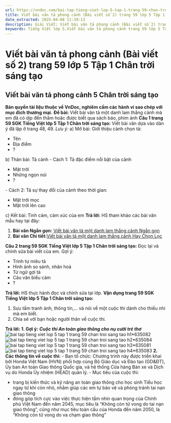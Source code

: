 ```yaml
---
url: https://vndoc.com/bai-tap-tieng-viet-lop-5-tap-1-trang-59-chan-troi-sang-tao-319452
title: Viết bài văn tả phong cảnh (Bài viết số 2) trang 59 lớp 5 Tập 1 Chân trời sáng tạo - VnDoc.com
date_extracted: 2025-04-08 11:39:13
description: Giải Viết: Viết bài văn tả phong cảnh (Bài viết số 2) trang 59 lớp 5 Tập 1 Chân trời sáng tạo gồm các phần hướng dẫn giải chi tiết, đầy đủ nhất chỉ có trên VnDoc. Mời các bạn tham khảo.
keywords: Tiếng Việt lớp 5,Viết bài văn tả phong cảnh trang 59 lớp 5 Tập 1 Chân trời sáng tạo,Bài tập Tiếng Việt lớp 5 Tập 1 trang 59 Chân trời sáng tạo,Viết bài văn tả phong cảnh lớp 5 Chân trời sáng tạo,Tiếng Việt lớp 5 trang 59 Tập 1 Chân trời sáng tạo,Viết bài văn tả phong cảnh lớp 5,Viết bài văn tả phong cảnh lớp 5 trang 59 Tiếng Việt lớp 5 Chân trời sáng tạo,Tiếng Việt lớp 5 Tập 1,sgk Tiếng Việt lớp 5
---
```


# Viết bài văn tả phong cảnh \(Bài viết số 2\) trang 59 lớp 5 Tập 1 Chân trời sáng tạo
## **Viết bài văn tả phong cảnh 5 Chân trời sáng tạo**
**Bản quyền tài liệu thuộc về VnDoc, nghiêm cấm các hành vi sao chép với mục đích thương mại.**
**Đề bài:** Viết bài văn tả một danh lam thắng cảnh mà em đã có dịp đến thăm hoặc được biết qua  sách báo, phim ảnh
**Câu 1 trang 59 SGK Tiếng Việt lớp 5 Tập 1 Chân trời sáng tạo:** Viết bài văn dựa vào dàn ý đã lập ở trang 48, 49.
_Lưu ý:_
a\) Mở bài: Giới thiệu cảnh chọn tả:
  * Tên
  * Địa điểm
  * ?

b\) Thân bài: Tả cảnh
\- Cách 1: Tả đặc điểm nổi bật của cảnh
  * Mặt trời
  * Những ngọn núi
  * ?

\- Cách 2: Tả sự thay đổi của cảnh theo thời gian:
  * Mặt trời mọc
  * Mặt trời lên cao

c\) Kết bài: Tình cảm, cảm xúc của em
**Trả lời:**
HS tham khảo các bài văn mẫu hay tại đây:
  1. **Bài văn Ngắn gọn:** [Viết bài văn tả một danh lam thắng cảnh Ngắn gọn](<https://vndoc.com/viet-bai-van-ta-mot-danh-lam-thang-canh-ngan-gon-lop-5-327071>)
  2. **Bài văn Chi tiết:**[Viết bài văn tả một danh lam thắng cảnh Hay Chọn Lọc](<https://vndoc.com/ta-lai-mot-danh-lam-thang-canh-138210>)

**Câu 2 trang 59 SGK Tiếng Việt lớp 5 Tập 1 Chân trời sáng tạo:** Đọc lại và chỉnh sửa bài viết của em.
Gợi ý:
  * Trình tự miêu tả
  * Hình ảnh so sánh, nhân hoá
  * Từ ngữ gợi tả
  * Câu văn biểu cảm
  * ?

**Trả lời:**
HS thực hành đọc và chỉnh sửa tại lớp.
**Vận dụng trang 59 SGK Tiếng Việt lớp 5 Tập 1 Chân trời sáng tạo:**
  1. Sưu tầm tranh ảnh, thông tin,... và nói về một cuộc thi dành cho thiếu nhi mà em biết.
  2. Chia sẻ với bạn hoặc người thân về cuộc thi.

**Trả lời:**
**1\. Gợi ý:**
_**Cuộc thi An toàn giao thông cho nụ cười trẻ thơ**_
![bai tap tieng viet lop 5 tap 1 trang 59 chan troi sang tao h1*635082](https://i.vdoc.vn/data/image/2024/10/05/bai-tap-tieng-viet-lop-5-tap-1-trang-59-chan-troi-sang-tao-h1.jpg)![bai tap tieng viet lop 5 tap 1 trang 59 chan troi sang tao h2*635084](https://i.vdoc.vn/data/image/2024/10/05/bai-tap-tieng-viet-lop-5-tap-1-trang-59-chan-troi-sang-tao-h2.jpg)![bai tap tieng viet lop 5 tap 1 trang 59 chan troi sang tao h3*635081](https://i.vdoc.vn/data/image/2024/10/05/bai-tap-tieng-viet-lop-5-tap-1-trang-59-chan-troi-sang-tao-h3.jpg)![bai tap tieng viet lop 5 tap 1 trang 59 chan troi sang tao h4*635083](https://i.vdoc.vn/data/image/2024/10/05/bai-tap-tieng-viet-lop-5-tap-1-trang-59-chan-troi-sang-tao-h4.jpg)
**2\. Các thông tin về cuộc thi:**
\- Ban tổ chức: Chương trình này được triển khai bởi Honda Việt Nam \(HVN\) phối hợp cùng Bộ Giáo dục và Đào tạo \(GD&ĐT\), Ủy ban An toàn Giao thông Quốc gia, và hệ thống Cửa hàng Bán xe và Dịch vụ do Honda Ủy nhiệm \(HEAD\) quản lý.
\- Mục tiêu của cuộc thi:
  * trang bị kiến thức và kỹ năng an toàn giao thông cho học sinh Tiểu học ngay từ khi còn nhỏ, nhằm giúp các em tự bảo vệ và phòng tránh tai nạn giao thông
  * đóng góp tích cực vào việc thực hiện tầm nhìn quan trọng của Chính phủ Việt Nam đến năm 2045, mục tiêu là “Không còn tử vong do tai nạn giao thông”, cũng như mục tiêu toàn cầu của Honda đến năm 2050, là “Không còn tử vong do va chạm giao thông”

